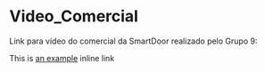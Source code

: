 # Video_Comercial


Link para vídeo do comercial da SmartDoor realizado pelo Grupo 9:


This is [an example](https://drive.google.com/file/d/1NRy6hDMFCf-LwVIJvodWoJjNuWmduwfr/view/ "Título") inline link

